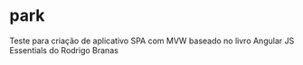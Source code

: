 # park
Teste para criação de aplicativo SPA com MVW baseado no livro Angular JS Essentials do Rodrigo Branas
